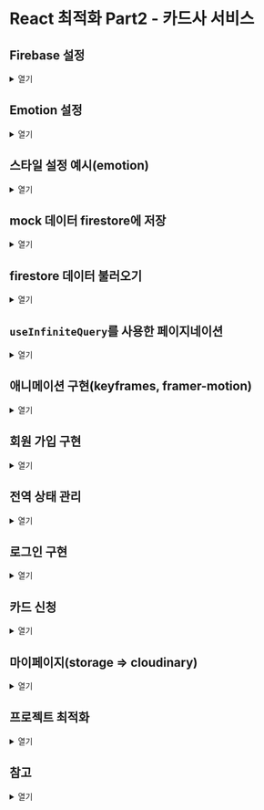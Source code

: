 # React 최적화 Part2 - 카드사 서비스

## Firebase 설정

<details>
  <summary>열기</summary>

  ### Firebase

  - 모바일과 웹 애플리케이션 개발을 위한 백엔드 서비스와 도구를 제공해주는 클라우드 기반 플랫폼

  ### Firebase Auth

  - 여러 인증 방법을 제공
  - 복잡한 인증 시스템을 처음부터 구축할 필요 X
  - Firestore, Storage 같은 다른 firebase 서비스와의 통합에 용이

  ### Firebase Store

  - NoSQL 클라우드 데이터베이스
  - 배열, 맵, 중첩된 객체 등 다양한 데이터 타입을 저장 및 관리 할 수 있음
  - 데이터 변경 사항을 실시간으로 동기화하여, 사용자들에게 데이터 업데이트를 즉시 보여줄 수 있음
  - 보안 규칙을 설정하여 특정 조건 아래에서만 데이터 액세스 할 수 있도록 함

  ### Firebase 설정

  - [Firebase 사이트](https://console.firebase.google.com/)
  1. 새 프로젝트 생성
  2. 웹 앱에 Firebase 추가
      - firebase 설치
          
          ```bash
          yarn add firebase
          ```
          
      - firebase Configure
          - Cloud Firestore에서 데이터베이스 생성
              - 테스트 모드, 위치: 서울
          - firebase.ts 파일 생성하여 firebase console에서 제공하는 SDK 코드 넣고 key값은 .env 파일로 따로 관리
          
          ```tsx
          import { initializeApp } from 'firebase/app';
          import { getAuth } from 'firebase/auth';
          import { getFirestore } from 'firebase/firestore';
          
          const {
            REACT_APP_API_KEY,
            REACT_APP_AUTH_DOMAIN,
            REACT_APP_PROJECT_ID,
            REACT_APP_STORAGE_BUCKET,
            REACT_APP_MESSAGING_SENDER_ID,
            REACT_APP_APP_ID,
            REACT_APP_MEASUREMENT_ID,
          } = process.env;
          
          const firebaseConfig = {
            apiKey: REACT_APP_API_KEY,
            authDomain: REACT_APP_AUTH_DOMAIN,
            projectId: REACT_APP_PROJECT_ID,
            storageBucket: REACT_APP_STORAGE_BUCKET,
            messagingSenderId: REACT_APP_MESSAGING_SENDER_ID,
            appId: REACT_APP_APP_ID,
            measurementId: REACT_APP_MEASUREMENT_ID,
          };
          
          export const app = initializeApp(firebaseConfig);
          export const auth = getAuth(app);
          export const store = getFirestore(app);
          
          ```
        
</details>

## Emotion 설정

<details>
<summary>열기</summary>

  ### CSS in JS

  - Javascript 파일 내에 CSS를 작성하는 방식
  - 장점
      - 컴포넌트 범위의 스타일을 제공하여 충돌 방지
      - 동적 스타일링
          - 자바스크립트 변수와 함께 사용하여 스타일을 동적으로 쉽게 변경 가능
      - 코드 분할
          - 사용되는 스타일만 번들에 포함
  - 단점
      - 러닝 커브
      - SSR 적용 시 추가적인 설정 필요

  ### Emotion

  - [참고](https://emotion.sh/docs/introduction)
  - 설치
      
      ```bash
      yarn add @emotion/react @emotion/styled
      yarn add -D @emotion/babel-plugin @babel/preset-react
      ```
      
  - `craco.config.cjs` 설정
      
      ```jsx
      const cracoAlias = require('craco-alias');
      
      module.exports = {
        plugins: [
          {
            plugin: cracoAlias,
            options: {
              source: 'tsconfig',
              tsConfigPath: 'tsconfig.paths.json',
            },
          },
        ],
        babel: {
          presets: [
            [
              '@babel/preset-react',
              { runtime: 'automatic', importSource: '@emotion/react' },
            ],
          ],
          plugins: ['@emotion/babel-plugin'],
        },
      };
      
      ```
      
  - `tsconfig.json` 설정
      
      ```json
      {
        "extends": "./tsconfig.paths.json",
        "compilerOptions": {
          "target": "es5",
          "lib": ["dom", "dom.iterable", "esnext"],
          "types": ["@testing-library/jest-dom"],
          "allowJs": true,
          "skipLibCheck": true,
          "esModuleInterop": true,
          "allowSyntheticDefaultImports": true,
          "strict": true,
          "forceConsistentCasingInFileNames": true,
          "noFallthroughCasesInSwitch": true,
          "module": "esnext",
          "moduleResolution": "node",
          "resolveJsonModule": true,
          "isolatedModules": true,
          "noEmit": true,
          "jsx": "react-jsx",
          **"jsxImportSource": "@emotion/react"**
        },
        "include": ["src", "tsconfig.paths.json"]
      }
      ```
      
  - **Unknown property 'css’** eslint 에러 추가 설정
      - `eslint.confg.mjs` 추가 설정
          
          ```jsx
          // eslint.config.mjs (ES Module 형식)
          import eslint from '@eslint/js';
          import eslintPluginReact from 'eslint-plugin-react';
          import eslintPluginReactHooks from 'eslint-plugin-react-hooks';
          import eslintPluginPrettier from 'eslint-plugin-prettier';
          import eslintConfigPrettier from 'eslint-config-prettier';
          import typescriptEslintPlugin from '@typescript-eslint/eslint-plugin';
          import typescriptEslintParser from '@typescript-eslint/parser';
          import globals from 'globals';
          
          export default [
            { ignores: ['dist'] },
            {
              files: ['**/*.{js,jsx,ts,tsx}'],
              plugins: {
                '@typescript-eslint': typescriptEslintPlugin,
                react: eslintPluginReact,
                'react-hooks': eslintPluginReactHooks,
                prettier: eslintPluginPrettier,
              },
              languageOptions: {
                parser: typescriptEslintParser,
                ecmaVersion: 2020, // 또는 최신 ECMAScript 버전
                sourceType: 'module',
                globals: {
                  ...globals.browser,
                  ...globals.node,
                  ...globals.es5,
                  ...globals.jest,
                },
              },
              linterOptions: {
                reportUnusedDisableDirectives: true,
              },
              rules: {
                ...eslint.configs.recommended.rules,
                ...eslintPluginReact.configs.recommended.rules,
                ...eslintPluginReactHooks.configs.recommended.rules,
                ...eslintConfigPrettier.rules,
                **'react/no-unknown-property': ['error', { ignore: ['css'] }],**
                'prettier/prettier': [
                  'error',
                  {
                    endOfLine: 'auto',
                  },
                ],
              },
              settings: {
                react: {
                  version: 'detect',
                },
              },
            },
          ];
          
          ```
          
  - 사용 예시
      
      ```tsx
      import React from 'react';
      import { css } from '@emotion/react';
      import styled from '@emotion/styled';
      
      const bold = css`
        font-weight: bold;
      `;
      
      const containerStyles = css`
        background-color: pink;
        ${bold};
      `;
      
      const Button = styled.button`
        width: 200px;
        height: 100px;
        ${bold};
      `;
      
      function App() {
        return (
          <div className="App" css={containerStyles}>
            <Button>스타일 버튼</Button>
          </div>
        );
      }
      
      export default App;
      ```
</details>

## 스타일 설정 예시(emotion)

<details>
<summary>열기</summary>

  ### 컬러 팔레트 설정

  ```tsx
  import { css } from '@emotion/react';

  export const colorPalette = css`
    :root {
      --red: #f44336;
      --blue: #2196f3;
      --green: #4caf50;
      --white: #fff;
      --black: #212121;
      --grey: #9e9e9e;
    }
  `;

  export const colors = {
    red: 'var(--red)',
    blue: 'var(--blue)',
    green: 'var(--green)',
    white: 'var(--white)',
    black: 'var(--black)',
    grey: 'var(--grey)',
  };

  export type Colors = keyof typeof colors;
  ```

  ### Typography 설정

  ```tsx
  import { css } from '@emotion/react';

  export const typographyMap = {
    t1: css`
      font-size: 30px;
      line-height: 1.35;
    `,
    t2: css`
      font-size: 26px;
      line-height: 1.34;
    `,
    t3: css`
      font-size: 22px;
      line-height: 1.4;
    `,
    t4: css`
      font-size: 20px;
      line-height: 1.45;
    `,
    t5: css`
      font-size: 17px;
      line-height: 1.5;
    `,
    t6: css`
      font-size: 15px;
      line-height: 1.5;
    `,
    t7: css`
      font-size: 13px;
      line-height: 1.5;
    `,
  };

  export type Typography = keyof typeof typographyMap;
  ```

  ### 적용 예시(Text 컴포넌트)

  ```tsx
  import { colors, Colors } from '@styles/colorPalette';
  import { Typography, typographyMap } from '@styles/typography';
  import { CSSProperties } from 'react';

  import styled from '@emotion/styled';

  interface TextProps {
    typography?: Typography;
    color?: Colors;
    display?: CSSProperties['display'];
    textAlign?: CSSProperties['textAlign'];
    fontWeight?: CSSProperties['fontWeight'];
    bold?: boolean;
  }

  const Text = styled.span<TextProps>(
    ({ color = 'black', display, textAlign, fontWeight, bold }) => ({
      color: colors[color],
      display,
      textAlign,
      fontWeight: bold ? 'bold' : fontWeight,
    }),
    ({ typography = 't5' }) => typographyMap[typography],
  );

  export default Text;

  ```

  ### css 자동 완성

  - 백틱(`) 사용하면 vscode에서 자동 완성이 안 됨
  - 객체 문법 사용해서 자동 완성 가능하게 만들 수 있음

</details>

## mock 데이터 firestore에 저장

<details>
<summary>열기</summary>

  - CARD라는 컬렉션에 card_list를 순회하면서 카드 데이터를 저장
      - 한꺼번에 처리하기 위해 writeBatch 사용
  - batch.set으로는 저장되는 것이 아니고 commit을 해야 실제 firestore에 저장됨
      - commit은 비동기 함수이므로 async/await 사용

  ```tsx
  import Button from '@shared/Button';
  import { card_list } from '@/mock/data';
  import { store } from '@remote/firebase';
  import { collection, doc, writeBatch } from 'firebase/firestore';
  import { COLLECTIONS } from '@constants';

  function CardListAddButton() {
    const handleButtonClick = async () => {
      const batch = writeBatch(store);

      card_list.forEach((card) => {
        const docRef = doc(collection(store, COLLECTIONS.CARD));
        batch.set(docRef, card);
      });

      await batch.commit();

      alert('카드 리스트 추가 완료!');
    };

    return <Button onClick={handleButtonClick}>카드 리스트 추가하기</Button>;
  }

  export default CardListAddButton;
  ```

  <div align="center">
    <img src='./images/store.png' width="50%" />
  </div>

</details>

## firestore 데이터 불러오기

<details>
<summary>열기</summary>

  - getDocs 함수 사용하여 원하는 컬렉션의 데이터들을 불러올 수 있음
      - 비동기 함수이므로 async/await 사용

  ```tsx
  import { collection, getDocs } from 'firebase/firestore';
  import { store } from './firebase';
  import { COLLECTIONS } from '@constants';
  import { Card } from '@models/card';

  export async function getCards() {
    const cardSnapshot = await getDocs(collection(store, COLLECTIONS.CARD));

    return cardSnapshot.docs.map((doc) => ({
      id: doc.id,
      ...(doc.data() as Card),
    }));
  }
  ```

  ## 컴포넌트 합성

  - 부모 컴포넌트에서 props으로 넘겨주면 너무 복잡해 질 수 있으니 컴포넌트 합성을 통해 해결
      - UI와 로직을 분리하는데 도움이 되며 컴포넌트 간의 의존성을 줄이고 독립성을 강화할 수 있음
  - 코드의 가독성과 재사용성이 높아짐

  ```tsx

  import React from 'react';
  import Flex from './Flex';
  import { css } from '@emotion/react';
  import Text from './Text';

  interface ListRowProps {
    left?: React.ReactNode;
    contents: React.ReactNode;
    right?: React.ReactNode;
    withArrow?: boolean;
    onClick?: () => void;
  }

  function ListRow({ left, contents, right, withArrow, onClick }: ListRowProps) {
    return (
      <Flex as="li" css={listRowContainerStyles} onClick={onClick}>
        <Flex css={listRowLeftStyles}>{left}</Flex>
        <Flex css={listRowContentsStyles}>{contents}</Flex>
        <Flex>{right}</Flex>
        {withArrow ? <IconArrowRight /> : null}
      </Flex>
    );
  }

  const listRowContainerStyles = css`
    padding: 8px 24px;
  `;

  const listRowLeftStyles = css`
    margin-right: 14px;
  `;

  const listRowContentsStyles = css`
    flex: 1;
  `;

  **function ListRowTexts({
    title,
    subTitle,
  }: {
    title: string;
    subTitle: string;
  }) {
    return (
      <Flex direction="column">
        <Text bold={true}>{title}</Text>
        <Text typography="t7">{subTitle}</Text>
      </Flex>
    );
  }**

  function IconArrowRight() {
    return (
      <svg
        viewBox="0 0 96 96"
        xmlns="http://www.w3.org/2000/svg"
        width={20}
        height={20}
      >
        <title />
        <path d="M69.8437,43.3876,33.8422,13.3863a6.0035,6.0035,0,0,0-7.6878,9.223l30.47,25.39-30.47,25.39a6.0035,6.0035,0,0,0,7.6878,9.2231L69.8437,52.6106a6.0091,6.0091,0,0,0,0-9.223Z" />
      </svg>
    );
  }

  **ListRow.Texts = ListRowTexts;**

  export default ListRow;
  ```

  ```tsx
  import ListRow from '@shared/ListRow';

  function CardList() {
    return (
      <div>
        <ul>
          <ListRow
            left={<div>left</div>}
            contents={**<ListRow.Texts title="타이틀" subTitle="서브타이틀" />**}
            right={<div>right</div>}
            withArrow={true}
          />
        </ul>
      </div>
    );
  }

  export default CardList;
  ```

</details>

## `useInfiniteQuery`를 사용한 페이지네이션

<details>
<summary>열기</summary>

  - 각 페이지의 마지막 요소에 cursor를 줘서 무한 스크롤 기능을 구현
      - pageParam이 지금 보이고 있는 맨 마지막 요소
      
      ```tsx
      import {
        collection,
        getDocs,
        QuerySnapshot,
        query,
        limit,
        startAfter,
      } from 'firebase/firestore';
      import { store } from './firebase';
      import { COLLECTIONS } from '@constants';
      import { Card } from '@models/card';
      
      // pageParam => 지금 보이고 있는 맨 마지막 요소
      export async function getCards(pageParam?: QuerySnapshot<Card>) {
        const cardQuery =
          pageParam == null
            ? query(collection(store, COLLECTIONS.CARD), limit(10))
            : query(
                collection(store, COLLECTIONS.CARD),
                startAfter(pageParam),
                limit(10),
              );
      
        const cardSnapshot = await getDocs(cardQuery);
      
        const lastVisible = cardSnapshot.docs[cardSnapshot.docs.length - 1];
      
        const items = cardSnapshot.docs.map((doc) => ({
          id: doc.id,
          ...(doc.data() as Card),
        }));
      
        return { items, lastVisible };
      }
      ```
      
  - `useQuery` 대신 `useInfiniteQuery`를 사용해 data와 lastVisible을 받아옴
      - 받아온 data는 useQuery와 달리 이중 배열을 형태로 반환되기 때문에 flatten 시키기 위해 `lodash` 라이브러리 사용
          
          ```bash
          yarn add loadash
          ```
          
      - 무한 스크롤 기능을 쉽게 구현하기 위해 `react-infinite-scroll-component` 라이브러리 사용
          - scrollThreshold 값을 통해 데이터 fetch 트리거 지점을 조정할 수 있음
          
          ```bash
          yarn add react-infinite-scroll-component
          ```
          
          ```tsx
          import { useInfiniteQuery } from 'react-query';
          import { getCards } from '@remote/card';
          import { flatten } from 'lodash';
          import InfiniteScroll from 'react-infinite-scroll-component';
          import ListRow from '@shared/ListRow';
          import { useCallback } from 'react';
          import Badge from '@shared/Badge';
          
          function CardList() {
            const {
              data,
              hasNextPage = false,
              fetchNextPage,
              isFetching,
            } = useInfiniteQuery(['cards'], ({ pageParam }) => getCards(pageParam), {
              getNextPageParam: (snapshot) => snapshot.lastVisible,
            });
          
            // 패치 중이거나 다음 페이지가 없으면 아무것도 하지 않음
            const loadMore = useCallback(() => {
              if (hasNextPage === false || isFetching) {
                return;
              }
          
              fetchNextPage();
            }, [fetchNextPage, hasNextPage, isFetching]);
          
            if (data == null) {
              return null;
            }
          
            const cards = flatten(data?.pages.map(({ items }) => items));
          
            return (
              <div>
                <InfiniteScroll
                  dataLength={cards.length}
                  hasMore={hasNextPage}
                  loader={<></>}
                  next={loadMore}
                  scrollThreshold="100px"
                >
                  <ul>
                    {cards.map((card, idx) => {
                      return (
                        <ListRow
                          key={card.id}
                          contents={
                            <ListRow.Texts title={`${idx + 1}위`} subTitle={card.name} />
                          }
                          right={
                            card.payback != null ? <Badge label={card.payback} /> : null
                          }
                          withArrow={true}
                        />
                      );
                    })}
                  </ul>
                </InfiniteScroll>
              </div>
            );
          }
          
          export default CardList;
          ```
</details>

## 애니메이션 구현(keyframes, framer-motion)

<details>
<summary>열기</summary>

  ### keyframes 사용

  - styled 같이 keyframes를 정의하여 animation css 속성에 넣어서 사용
      - 시간, 표현 방법 등을 선택할 수 있음
      - animation을 반복하지 않으려면 forwards를 써야 함
      
      ```tsx
      import styled from '@emotion/styled';
      import { css, keyframes } from '@emotion/react';
      
      const slideup = keyframes`
        to {
          transform: translateY(0);
        }
      `;
      
      const Container = styled.div`
        position: fixed;
        bottom: 0;
        left: 0;
        right: 0;
        background-color: ${colors.white};
        padding: 20px 10px 8px;
        transform: translateY(100%);
        animation: ${slideup} 0.5s ease-in-out forwards;
      `;
      ```
      

  ### framer-motion 라이브러리 사용

  - 애니메이션을 쉽게 제어할 수 있는 라이브러리
  - `motion` 태그에 넣어서 사용
      - `initial`: 초기 스타일
      - `transition`: 애니메이션 길이, 표현 방법, delay 등을 설정
      - `animate`: 애니메이션이 완료된 후의 스타일
      - `whileInView`: viewport 영역 내로 들어오면 다시 애니메이션이 동작
      
      ```tsx
      <ul>
        {benefit.map((text, idx) => {
          return (
            <motion.li
              key={text}
              initial={{ opacity: 0, translateX: -90 }}
              transition={{
                duration: 0.7,
                ease: 'easeInOut',
                delay: idx * 0.1,
              }}
              animate={{ opacity: 1, translateX: 0 }}
            >
              <ListRow
                as="div"
                left={<IconCheck />}
                contents={
                  <ListRow.Texts title={`혜택 ${idx + 1}`} subTitle={text} />
                }
              />
            </motion.li>
          );
        })}
      </ul>
      ```
  
</details>

## 회원 가입 구현

<details>
<summary>열기</summary>

  ### input value 관리

  - controlled 방식 사용
  - `handleFormValues` 함수는 **외부의 값에 의존하고 있지 않기 때문**에 `useCallback` 사용하여 불필요한 리렌더링 방지
  - 코드
      
      ```tsx
      import { css } from '@emotion/react';
      import Flex from '@shared/Flex';
      import TextField from '@shared/TextField';
      import FixedBottomButton from '@shared/FixedBottomButton';
      import Spacing from '@shared/Spacing';
      import { ChangeEvent, useCallback, useState } from 'react';
      import { FormValues } from '@models/signup';
      
      function Form() {
        const [formValues, setFormValues] = useState<FormValues>({
          email: '',
          password: '',
          rePassword: '',
          name: '',
        });
      
        const handleFormValues = useCallback((e: ChangeEvent<HTMLInputElement>) => {
          setFormValues((prev) => ({
            ...prev,
            [e.target.name]: e.target.value,
          }));
        }, []);
      
        return (
          <Flex direction="column" css={formContainerStyles}>
            <TextField
              label="이메일"
              name="email"
              placeholder="olaf@gmail.com"
              value={formValues.email}
              onChange={handleFormValues}
            />
            <Spacing size={16} />
            <TextField
              label="패스워드"
              name="password"
              type="password"
              value={formValues.password}
              onChange={handleFormValues}
            />
            <Spacing size={16} />
            <TextField
              label="패스워드 재확인"
              name="rePassword"
              type="password"
              value={formValues.rePassword}
              onChange={handleFormValues}
            />
            <Spacing size={16} />
            <TextField
              label="이름"
              name="name"
              placeholder="올라프"
              value={formValues.name}
              onChange={handleFormValues}
            />
            <FixedBottomButton label="회원가입" disabled={true} onClick={() => {}} />
          </Flex>
        );
      }
      
      const formContainerStyles = css`
        padding: 24px;
      `;
      
      export default Form;
      ```
      

  ### 유효성 체크

  - validator 라이브러리 사용하여 간편하게 구현 가능
  - `onBlur` 이벤트 사용하여 초기 상태에서는 에러 메시지 안 뜨게 구현 가능
  - 코드
      
      ```tsx
      import { ChangeEvent, useCallback, useMemo, useState } from 'react';
      import { css } from '@emotion/react';
      import validator from 'validator';
      import Flex from '@shared/Flex';
      import TextField from '@shared/TextField';
      import FixedBottomButton from '@shared/FixedBottomButton';
      import Spacing from '@shared/Spacing';
      import { FormValues } from '@models/signup';
      
      function Form() {
        const [formValues, setFormValues] = useState<FormValues>({
          email: '',
          password: '',
          rePassword: '',
          name: '',
        });
      
        const [dirty, setDirty] = useState<Partial<FormValues>>({});
      
        const handleFormValues = useCallback((e: ChangeEvent<HTMLInputElement>) => {
          setFormValues((prev) => ({
            ...prev,
            [e.target.name]: e.target.value,
          }));
        }, []);
      
        const handleBlur = useCallback((e: ChangeEvent<HTMLInputElement>) => {
          setDirty((prev) => ({
            ...prev,
            [e.target.name]: 'true',
          }));
        }, []);
      
        const errors = useMemo(() => validate(formValues), [formValues]);
      
        const isValid = Object.keys(errors).length === 0;
      
        return (
          <Flex direction="column" css={formContainerStyles}>
            <TextField
              label="이메일"
              name="email"
              placeholder="olaf@gmail.com"
              value={formValues.email}
              onChange={handleFormValues}
              hasError={Boolean(dirty.email) && Boolean(errors.email)}
              helpMessage={dirty.email ? errors.email : ''}
              onBlur={handleBlur}
            />
            <Spacing size={16} />
            <TextField
              label="패스워드"
              name="password"
              type="password"
              value={formValues.password}
              onChange={handleFormValues}
              hasError={Boolean(dirty.password) && Boolean(errors.password)}
              helpMessage={dirty.password ? errors.password : ''}
              onBlur={handleBlur}
            />
            <Spacing size={16} />
            <TextField
              label="패스워드 재확인"
              name="rePassword"
              type="password"
              value={formValues.rePassword}
              onChange={handleFormValues}
              hasError={Boolean(dirty.rePassword) && Boolean(errors.rePassword)}
              helpMessage={dirty.rePassword ? errors.rePassword : ''}
              onBlur={handleBlur}
            />
            <Spacing size={16} />
            <TextField
              label="이름"
              name="name"
              placeholder="올라프"
              value={formValues.name}
              onChange={handleFormValues}
              hasError={Boolean(dirty.name) && Boolean(errors.name)}
              helpMessage={dirty.name ? errors.name : ''}
              onBlur={handleBlur}
            />
            <FixedBottomButton
              label="회원가입"
              disabled={!isValid}
              onClick={() => {}}
            />
          </Flex>
        );
      }
      
      const formContainerStyles = css`
        padding: 24px;
      `;
      
      function validate(formValues: FormValues) {
        let errors: Partial<FormValues> = {};
      
        if (validator.isEmail(formValues.email) === false) {
          errors.email = '이메일 형식을 확인해주세요';
        }
      
        if (formValues.password.length < 8) {
          errors.password = '비밀번호를 8글자 이상 입력해주세요';
        }
      
        if (formValues.rePassword.length < 8) {
          errors.rePassword = '비밀번호를 8글자 이상 입력해주세요';
        } else if (
          validator.equals(formValues.password, formValues.rePassword) === false
        ) {
          errors.rePassword = '비밀번호를 확인해주세요';
        }
      
        if (formValues.name.length < 2) {
          errors.name = '이름은 2글자 이상 입력해주세요';
        }
      
        return errors;
      }
      
      export default Form;
      
      ```
      

  ### Fire Auth 로그인 API 구현

  - firebase console에서 빌드 - Authentication - 이메일/비밀번호 사용 설정 활성화
  - `createUserWithEmailAndPassword` 사용하여 fire auth 사용하여 회원가입
  - DB에 회원 정보를 저장하기 위해 이름 위의 과정에서 반환된 user 데이터 정보(uid, email)와 사용자 입력값(이름)을 firestore에 저장

  ```tsx
  import { createUserWithEmailAndPassword, updateProfile } from 'firebase/auth';
  import { collection, doc, setDoc } from 'firebase/firestore';
  import Form from '@components/signup/Form';
  import { FormValues } from '@models/signup';

  import { auth, store } from '@remote/firebase';
  import { COLLECTIONS } from '@constants';

  function SignupPage() {
    const handleSubmit = async (formValues: FormValues) => {
      const { email, password, name } = formValues;
      const { user } = await createUserWithEmailAndPassword(
        auth,
        email,
        password,
      );
      await updateProfile(user, {
        displayName: name,
      });

      const newUser = {
        uid: user.uid,
        email: user.email,
        displayName: name,
      };

      await setDoc(doc(collection(store, COLLECTIONS.USER), user.uid), newUser);
    };

    return (
      <div>
        <Form onSubmit={handleSubmit} />
      </div>
    );
  }

  export default SignupPage;

  ```

</details>

## 전역 상태 관리

<details>
<summary>열기</summary>

  ### 전역 상태 관리가 필요한 경우

  - 여러 페이지를 거쳐서 공통적으로 어떠한 값을 다뤄야 할 때 필요
      - 유저 정보
      - 신청 폼 값(여러 페이지에 걸친 정보)
  - 유저 정보를 props으로 내려서 사용할 수도 있지만 depth가 너무 깊음

  ### Context API

  - Reaact에서 기본으로 지원
  - 사용이 간단
  - 성능 최적화는 직접 관리해야 함
      - state가 바뀌면 리렌더링이 일어나기 때문에 성능 최적화 따로 필요

  ### Recoil (React 19에서는 지원 X)

  - 단순
      - 코드의 복잡도 낮출 수 있음
  - 비동기 상태 업데이트를 쉽게 처리
      - Selector 사용 시, 캐싱도 지원
  - 변경된 상태값에 관련된 컴포넌트만 업데이트
  - 최상위 루트에서 RecoilRoot로 감싸줘야 사용 가능
      
      ```tsx
      import React from 'react';
      import ReactDOM from 'react-dom/client';
      import App from './App';
      import { RecoilRoot } from 'recoil';
      
      const root = ReactDOM.createRoot(
        document.getElementById('root') as HTMLElement,
      );
      
      root.render(
        <React.StrictMode>
          <RecoilRoot>
            ...
            <App />
            ...
          </RecoilRoot>
        </React.StrictMode>,
      );
      ```
      

  ### Auth Guard 설정

  - 로그인 여부에 따라서 전역 상태값을 변경하는 컴포넌트
  - firebase auth의 `onAuthStateChanged` 를 사용
      - firebase의 인증 상태가 바뀌면 동작하는 함수
  - 로그인 인증이 완료되면 recoil의 useAtom 상태를 변경

  ```tsx
  import React, { useState } from 'react';
  import { useSetRecoilState } from 'recoil';
  import { onAuthStateChanged } from 'firebase/auth';
  import { auth } from '@remote/firebase';
  import { userAtom } from '@atoms/user';

  // 인증 처리
  function AuthGuard({ children }: { children: React.ReactNode }) {
    const [initialize, setInitialize] = useState(false);
    const setUser = useSetRecoilState(userAtom);

    onAuthStateChanged(auth, (user) => {
      if (user != null) {
        setUser({
          uid: user.uid,
          email: user.email ?? '',
          displayName: user.displayName ?? '',
        });
      } else {
        setUser(null);
      }

      setInitialize(true);
    });

    if (initialize === false) {
      return null;
    }

    return <>{children}</>;
  }

  export default AuthGuard;
  ```

</details>

## 로그인 구현

<details>
<summary>열기</summary>

  ### 로그인

  - firebase auth의 `signInWithEmailAndPassword` 사용하여 로그인 기능 구현
      
      ```tsx
      import Form from '@components/signin/Form';
      import { useCallback } from 'react';
      import { useNavigate } from 'react-router-dom';
      import { FormValues } from '@models/signin';
      import { signInWithEmailAndPassword } from 'firebase/auth';
      import { auth } from '@remote/firebase';
      import { useAlertContext } from '@contexts/AlertContext';
      import { FirebaseError } from 'firebase/app';
      
      function SigninPage() {
        const { open } = useAlertContext();
        const navigate = useNavigate();
      
        const handleSubmit = useCallback(
          async (formValues: FormValues) => {
            const { email, password } = formValues;
      
            try {
              await signInWithEmailAndPassword(auth, email, password);
              navigate('/');
            } catch (e) {
              // firebase 에러
              if (e instanceof FirebaseError) {
                if (e.code === 'auth/invalid-credential') {
                  open({
                    title: '계정의 정보를 다시 확인해주세요',
                    onButtonClick: () => {},
                  });
                  return;
                }
              }
              // 일반적인 에러
              open({
                title: '잠시 후 다시 시도해주세요.',
                onButtonClick: () => {},
              });
            }
          },
          [open],
        );
      
        return (
          <div>
            <Form onSubmit={handleSubmit} />
          </div>
        );
      }
      
      export default SigninPage;
      ```
      
  - 강의에서는 FirebaseError 분기 처리를 auth/wrong-password 코드로 진행했지만, 2023.09.15 이후로는 자동으로 이메일 열거 보호가 설정되어있어서 어떠한 이유 때문에 로그인 에러가 났는지 알 수 없고 auth/invalid-credential 코드가 반환

  ### 로그인 페이지로 강제 이동 후, 로직 처리

  - 회원만 사용할 수 있는 서비스에 접근할 때, 로그인 페이지로 강제 이동
      - 강제 이동 후 로그인을 했을 때, 사용하려던 서비스 페이지로 가야 UX 적으로 효과적
  - navigate의 state prop을 사용하여 처리 가능
      - 강제 이동할 때, navigate의 state에 접근하려던 서비스의 path를 넣어서 이동
      
      ```tsx
      const moveToApply = useCallback(() => {
          if (user == null) {
            open({
              title: '로그인이 필요한 기능입니다.',
              onButtonClick: () => {
                navigate('/signin', { **state: { from: `/apply/${id}` }** });
              },
            });
      
            return;
          }
      
          navigate(`/apply/${id}`);
        }, [user, id, open, navigate]);
      ```
      
  - 로그인 페이지에서는 로그인 처리 후, useLocation 사용하여 state에 들어있는 from 값을 읽어와 강제 이동 된 경우, 원래의 path로 이동
      
      ```tsx
      import Form from '@components/signin/Form';
      import { useCallback } from 'react';
      import { useLocation, useNavigate } from 'react-router-dom';
      import { FormValues } from '@models/signin';
      import { signInWithEmailAndPassword } from 'firebase/auth';
      import { auth } from '@remote/firebase';
      import { useAlertContext } from '@contexts/AlertContext';
      import { FirebaseError } from 'firebase/app';
      
      function SigninPage() {
        const { open } = useAlertContext();
        const navigate = useNavigate();
        const location = useLocation();
        const from = location.state?.from || '/';
      
        const handleSubmit = useCallback(
          async (formValues: FormValues) => {
            const { email, password } = formValues;
      
            try {
              await signInWithEmailAndPassword(auth, email, password);
              navigate(from, { replace: true });
            } catch (e) {
              // firebase 에러
              if (e instanceof FirebaseError) {
                if (e.code === 'auth/invalid-credential') {
                  open({
                    title: '계정의 정보를 다시 확인해주세요',
                    onButtonClick: () => {},
                  });
                  return;
                }
              }
              // 일반적인 에러
              open({
                title: '잠시 후 다시 시도해주세요.',
                onButtonClick: () => {},
              });
            }
          },
          [open],
        );
      
        return (
          <div>
            <Form onSubmit={handleSubmit} />
          </div>
        );
      }
      
      export default SigninPage;
      ```
</details>

## 카드 신청

<details>
<summary>열기</summary>

  ### Polling 방식으로 완료 여부 받아오기

  - useQuery의 refetchInterval 사용하여 2초마다 신청 상태를 가져오도록 커스텀 hook 구현(usePollApplyStatus)
      - 현재 구현 로직은 상태값 4가지 중 랜덤으로 반환하게 되어있음
      - 반환된 값이 COMPLETE일 때, onSuccess, 아닐 때 onError 함수 반환
  - usePollApplyStatus에서 카드 신청 결과를 DB에 해당 신청 정보 저장 후, 결과 페이지로 이동

  ```tsx
  import { useQuery } from 'react-query';
  import { APPLY_STATUS } from '@models/apply';

  interface usePollApplyStatusProps {
    onSuccess: () => void;
    onError: () => void;
    enabled: boolean;
  }

  function usePollApplyStatus({
    enabled,
    onSuccess,
    onError,
  }: usePollApplyStatusProps) {
    return useQuery(['applyStatus'], () => getApplyStatus(), {
      enabled,
      refetchInterval: 2_000,
      staleTime: 0,
      onSuccess: (status) => {
        if (status === APPLY_STATUS.COMPLETE) {
          onSuccess();
        }
      },
      onError: () => {
        onError();
      },
    });
  }

  function getApplyStatus() {
    const values = [
      APPLY_STATUS.READY,
      APPLY_STATUS.PROGRESS,
      APPLY_STATUS.COMPLETE,
      APPLY_STATUS.REJECT,
    ];

    const status = values[Math.floor(Math.random() * values.length)];

    if (status === APPLY_STATUS.REJECT) {
      throw new Error('카드 발급에 실패했습니다.');
    }

    return status;
  }

  export default usePollApplyStatus;
  ```

  ```tsx
  import Apply from '@components/apply';
  import useApplyCardMutation from '@components/apply/hooks/useApplyCardMutation';
  import { useState } from 'react';
  import usePollApplyStatus from '@components/apply/hooks/usePollApplyStatus';
  import { updateApplyCard } from '@remote/apply';
  import { APPLY_STATUS } from '@models/apply';
  import useUser from '@hooks/auth/useUser';
  import useAppliedCard from '@components/apply/hooks/useAppliedCard';
  import { useNavigate, useParams } from 'react-router-dom';
  import { useAlertContext } from '@contexts/AlertContext';
  import FullPageLoader from '@/components/shared/FullPageLoader';

  function ApplyPage() {
    const navigate = useNavigate();
    const { open } = useAlertContext();

    const [readyToPoll, setReadyToPoll] = useState(false);

    const user = useUser();
    const { id } = useParams() as { id: string };

    const { data } = useAppliedCard({
      userId: user?.uid as string,
      cardId: id,
      options: {
        onSuccess: (applied) => {
          if (applied == null) {
            return;
          }

          if (applied.status === APPLY_STATUS.COMPLETE) {
            open({
              title: '이미 발급이 완료된 카드입니다',
              onButtonClick: () => {
                window.history.back();
              },
            });

            return;
          }

          setReadyToPoll(true);
        },
        onError: () => {},
        suspense: true,
      },
    });

    usePollApplyStatus({
      onSuccess: async () => {
        await updateApplyCard({
          userId: user?.uid as string,
          cardId: id,
          applyValues: {
            status: APPLY_STATUS.COMPLETE,
          },
        });
        navigate('/apply/done?success=true', { replace: true });
      },
      onError: async () => {
        await updateApplyCard({
          userId: user?.uid as string,
          cardId: id,
          applyValues: {
            status: APPLY_STATUS.REJECT,
          },
        });
        navigate('/apply/done?success=false', { replace: true });
      },
      enabled: readyToPoll,
    });

    const { mutate, isLoading: isProgressing } = useApplyCardMutation({
      onSuccess: () => {
        setReadyToPoll(true);
      },
      onError: () => {
        window.history.back();
      },
    });

    if (data != null && data.status === APPLY_STATUS.COMPLETE) {
      return null;
    }

    if (readyToPoll || isProgressing) {
      return <FullPageLoader message="카드를 신청중입니다" />;
    }

    return <Apply onSubmit={mutate} />;
  }

  export default ApplyPage;
  ```

</details>

## 마이페이지(storage ⇒ cloudinary)

<details>
<summary>열기</summary>

  <blockquote>
    <strong>💡 Tip</strong><br>
    &nbsp;- 현 프로젝트에서는 마이페이지에서 로그아웃과 프로필 사진 변경을 할 수 있도록 함<br>
    &nbsp;- 강의에서는 Firebase의 Storage를 사용해서 구현했으나 유료화 되어 Cloudinary API를 사용하여 구현<br>
    &nbsp;&nbsp;&nbsp;&nbsp;- 무료 사용 가능하나 저장될 path 설정은 불가능한듯(?)
  </blockquote>

  ### Cloudinary API 사용법

  - cloudinary document 참고하여 upload 함수 구현
      - 반환 값에서 url을 추출하여 저장

  ```tsx
  export async function uploadProfileImage(file: File) {
    const data = new FormData();
    data.append('file', file);
    data.append('upload_preset', process.env.REACT_APP_PRESET_ID as string);
    const cloudName = process.env.REACT_APP_CLOUD_ID;
    const res = await fetch(
      `https://api.cloudinary.com/v1_1/${cloudName}/upload`,
      {
        method: 'POST',
        body: data,
      },
    );

    return res.json();
  }
  ```

  - cloudinary API를 사용하여 받은 image url을 store와 auth에 업데이트
      - 업데이트 후, recoil 상태 값도 변경

  ```tsx
  const handleUploadImage = async (e: ChangeEvent<HTMLInputElement>) => {
    const files = e.target.files;

    const currentUser = getAuth(app).currentUser;

    if (files == null || user == null || currentUser == null) {
      return;
    }

    const uploaded = await uploadProfileImage(files[0]);
    await updateProfile(currentUser, {
      photoURL: uploaded.url,
    });

    await updateDoc(doc(collection(store, COLLECTIONS.USER), currentUser.uid), {
      photoUrl: uploaded.url,
    });

    setUser({
      ...user,
      photoURL: uploaded.url,
    });
  };
  ```

</details>

## 프로젝트 최적화

<details>
<summary>열기</summary>

### Tree Shaking

- 사용하지 않는 불필요한 코드와 변수 등을 제거하여 용량을 줄이는 방법

#### CJS와 ESM

`CJS`

- CJS는 특정 함수 안에서 어떤 조건에 따라서 동적으로 모듈을 가지고 오는 것이 가능
- 어떤 것이 필요하고 필요 없는지 파악하기 어려움

`ESM`

- ESM은 동적으로 모듈을 가지고오거나 내보내는 것이 불가능
- 어떤 것이 필요하고 필요 없는지 파악하기 쉽기 때문에 **트리 쉐이킹에 적합**

|  | Common JS(CJS) | Ecma Script Module(ESM) |
| --- | --- | --- |
| 문법 | require/module.exports | import/export, export default |
| 로딩 방식 | 동적 | 정적 |
| 분석 시점 | 런타임(코드 실행시) | 빌드 |
| 버전 | ES5 | ES6 |

#### Webpack Bundler Analyzer

- webpack-bundle-analyzer를 통해 번들 사이즈를 분석할 수 있음
    
    ```jsx
    const cracoAlias = require('craco-alias');
    const BundleAnalyzerPlugin =
      require('webpack-bundle-analyzer').BundleAnalyzerPlugin;
    
    const isProduction = process.env.NODE_ENV === 'production';
    
    console.log('process.env', process.env);
    
    module.exports = {
      plugins: [
        {
          plugin: cracoAlias,
          options: {
            source: 'tsconfig',
            tsConfigPath: 'tsconfig.paths.json',
          },
        },
      ],
      babel: {
        presets: [
          [
            '@babel/preset-react',
            { runtime: 'automatic', importSource: '@emotion/react' },
          ],
        ],
        plugins: ['@emotion/babel-plugin'],
      },
      webpack: {
        plugins: isProduction ? [] : [new BundleAnalyzerPlugin()],
      },
    };
    ```
    

### Layout Shift

- 레이아웃이 이동하는 현상
- 로딩 시간에 따라 이미지나 텍스트가 늦게 렌더링 되어 UX를 해치는 행위
    - 예) 버튼을 누르려고 하다가 위에 이미지가 생겨서 버튼이 밑으로 내려가버림
- 미리 요소들의 너비나 높이를 가지는 Skeleton UI를 구현하여 Layout Shift 현상이 일어나지 않게 방지할 수 있음
    
    ```tsx
    import styled from '@emotion/styled';
    import { keyframes } from '@emotion/react';
    import { colors } from '@styles/colorPalette';
    
    const opacity = keyframes`
      0% {
        opacity: 1;
      }
    
      50% {
        opacity: 0.4;
      }
    
      100% {
        opacity: 1;
      }
    `;
    
    const Skeleton = styled.div<{ width: number; height: number }>(
      ({ width, height }) => ({
        width,
        height,
        backgroundColor: colors.grey,
        animation: `${opacity} 2s ease-in-out 0.5s infinite`,
      }),
    );
    
    export default Skeleton;
    ```
    
- 개발자 도구의 성능 탭에서 Layout Shift가 어느 시점에 나타나는지 확인할 수 있음
    <div align="center">
      <img src='./images/layout_shift.png' width="50%" />
    </div>

### 병목 코드 제거

- Javascript는 싱글 쓰레드 언어
    - 앞 작업이 오래 걸리면 후속 작업에 대한 처리가 그만큼 늦어짐
- 개발자 도구의 성능 탭에서 어느 요소가 가장 많은 시간을 차지하는지 병목 지점을 알아낼 수 있음
    - `DCL`
        - HTML 파싱이 끝났을 때 일어나는 이벤트
    - `L`
        - 페이지에서 사용되고 있는 모든 리소스가 다 다운로드 받아졌을 때 발생
    - `FP/FCP`
        - 사용자가 처음 화면 요소를 보게 될 때 발생
        - 렌더링 시간 최적화와 관련
    - `LCP`
        - 가장 큰 이미지나 텍스트 묶음이 뷰포트에 등장할 때 발생

### 카드 신청 UX 개선

- 문제점
    - 신청 단계가 어느 정도 있는지 사용자가 알 수 없으면 언제 끝날지 모른 채로 계속 신청 폼을 채워야 함
    - 카드 신청 후 로딩 페이지에서 아무런 변화가 일어나지 않아서 잘 진행되고 있는지 알 수 없어 사용자의 이탈이 일어날 수 있음
- 개선 방법
    - Progress를 알 수 있는 컴포넌트 추가
    - 문구를 계속 바꿔주면 로딩 중임을 확실하게 알 수 있음

### 컴포넌트 우선순위 설정

`Intersection Observer`

- 뷰포트와 원하는 요소의 교차점을 관찰하는 API
- 특정 요소가 사용자의 화면에 노출되었는지를 구별

```tsx
import { useQuery } from 'react-query';
import { useInView } from 'react-intersection-observer';
import Skeleton from '@shared/Skeleton';
import Spacing from '@shared/Spacing';

function Review() {
  **const { ref, inView } = useInView({
    triggerOnce: true,
  });**

  const { data = [], isLoading } = useQuery(
    ['review'],
    () => {
      return new Promise<string[]>((resolve) => {
        setTimeout(() => {
          resolve(['너무 좋아요', '꼭 신청하세요!!']);
        }, 2_000);
      });
    },
    {
      **enabled: inView,**
    },
  );

  return (
    <div ref={ref}>
      {isLoading ? (
        <>
          <Skeleton width={30} height={10} />
          <Spacing size={3} />
          <Skeleton width={30} height={10} />
        </>
      ) : (
        data.map((review) => <div key={review}>{review}</div>)
      )}
    </div>
  );
}

export default Review;
```

</details>

## 참고

<details>
<summary>열기</summary>

### Input 컨트롤 방식(Controlled, Uncontrolled)

`Controlled`

- state 활용
- input 값이 변경되면 state 값이 변경되고 리렌더링 됨
- 유저의 액션에 따라 form에 변화를 줘야 하는 경우 적합

`Uncontrolled`

- ref 사용
- input 값이 변경되어도 리렌더링 되지 않음
- 단순 입력인 상황에 적합

</details>